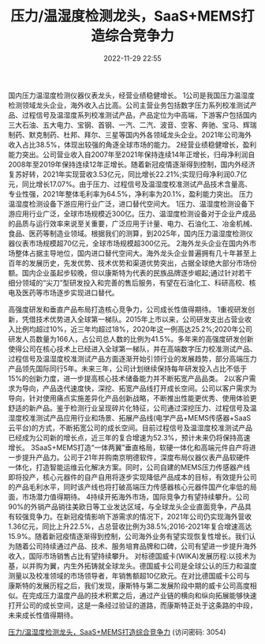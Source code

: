 ﻿---
title: 压力/温湿度检测龙头，SaaS+MEMS打造综合竞争力
date: 2022-11-29 22:55
tags:
- 康斯特
updated: 
---

国内压力温湿度检测仪器仪表龙头，经营业绩稳健增长。
1公司是我国压力温湿度检测领域龙头企业，海外收入占比高。公司主营业务包括数字压力系列校准测试产品、过程信号及温湿度系列校准测试产品，产品定位为中高端，下游客户包括国内三大石油、五大电力、宝钢、首钢、一汽、二汽、波音、空客、奔驰、宝马、辉瑞制药、默克制药、杜邦、拜尔、三星等国内外各领域龙头企业。2021年公司海外收入占比38.5%，体现出较强的角逐全球市场的能力。
2经营业绩稳健增长，盈利能力突出。公司营业收入自2007年至2021年保持连续14年正增长，归母净利润自2008年至2019年保持连续12年正增长。随着新冠疫情逐渐得到控制，国内外经济复苏好转，2021年实现营收3.53亿元，同比增长22.21%;实现归母净利润0.7亿元，同比增长17.07%。由于压力、过程信号及温湿度校准测试产品技术含量高、专业性强，2021年整体毛利率为64.5%，净利率为20.1%，盈利能力突出。
压力温湿度检测设备下游应用行业广泛，进口替代空间大。
1压力、温湿度检测设备下游应用行业广泛，全球市场规模近300亿。压力、温湿度检测设备对于企业产成品的品质与运行效率来说至关重要，广泛应用于计量、电力、石油化工、冶金机械、食品、医药等制造业领域。根据我们的测算，到2025年，国内压力温湿度检测仪器仪表市场规模超70亿元，全球市场规模超300亿元。
2海外龙头企业在国内外市场整体占据主导地位，国内进口替代空间大。海外龙头企业普遍拥有几十年甚至上百年的发展历史，先发优势、技术优势和渠道优势突出，占据全球绝大部分市场份额。国内企业虽起步较晚，但以康斯特为代表的民族品牌逐步崛起;通过针对若干细分领域的“尖刀”型研发投入和完善的售后服务，有望在石油化工、科研高校、核电及医药等市场逐步实现进口替代。
<!-- more -->
高强度研发和垂直产品布局打造核心竞争力，公司成长性值得期待。
1重视研发创新，凭借技术优势进入全球第一梯队。2015年上市以来，公司研发支出占营业收入比例均超过10%，近三年均超过18%，2020年这一例高达25.2%;2020年公司研发人员数量为166人，占公司总人数的比例为41.5%。多年来的高强度研发创新使得公司在核心技术上已经进入全球第一梯队，并在高端数字压力校准测试产品、过程信号及温湿度校准测试产品方面逐渐开始引领行业的发展趋势，部分高端压力产品领先国际同行5年。未来三年，公司计划继续保持每年研发投入占比不低于15%的创新力度，进一步提高核心技术储备能力并不断拓宽产品品类。
2以客户需求为导向，产品迭代速度快，深挖、拓宽产品线打开成长空间。公司以客户需求为导向，针对使用痛点实施差异化产品创新战略，不断推出性能更优秀、使用体验更舒适的新产品。鉴于检测行业呈现碎片化特征，公司通过深挖压力、过程信号及温湿度校准测试产品应用行业和场景、拓展产品线(电学产品+MEMS传感器+SaaS云平台)的方式，不断拓宽公司的成长空间。目前过程信号及温湿度校准测试产品已经成为公司新的增长点，近三年的复合增速为52.3%，预计未来仍将保持高速增长。
3SaaS+MEMS打造“一体两翼”垂直格局，软硬一体化和高端元件自产将进一步提升产品力。公司于21年并购南京明德软件，深度布局仪器仪表产品软硬件一体化，打造智能运维云化解决方案。同时，公司自建的MEMS压力传感器产线即将投产，核心元器件的自产自用将逐步实现降低产品成本的目标，有效提升公司的产品毛利水平，同时该产线也将打破高端压力传感器核心元器件国产化率低的局面，市场潜力值得期待。
4持续开拓海外市场，国际竞争力有望持续攀升。公司90%的外销产品销往美欧日等工业发达区域，与全球龙头企业直面竞争，产品具有较强竞争力。在新冠疫情影响下游需求的情况下，2021年公司仍实现海外营收1.36亿元，同比上升22.5%，占总营收比例为38.5%;2016-2021年复合增速高达15.9%。随着新冠疫情逐渐得到控制，公司海外业务有望实现恢复性增长。我们认为随着公司持续通过产品、技术、服务培育品牌和口碑，公司有望进一步提升海外收入，国际市场销售占比有望持续攀升。
对标德国威卡(WIKA)发展历程:以技术为基，以并购为翼，内生外拓铸就全球龙头。德国威卡公司是全球公认的压力和温度测量以及校准领域的市场领导者，年销售额超10亿欧元。在对比德国威卡公司与康斯特的发展历程之后，我们发现，康斯特与第二发展阶段中期的威卡公司高度相似。在完成压力温度产品的技术积累之后，通过产业链的横向和纵向拓展能够快速打开公司的成长空间，这是一条经过验证的道路，而康斯特正处于这条路的中段，未来成长性值得期待。

[压力/温湿度检测龙头，SaaS+MEMS打造综合竞争力](https://url12.ctfile.com/f/3948612-735800468-89ae62?p=3054)
(访问密码: 3054)

